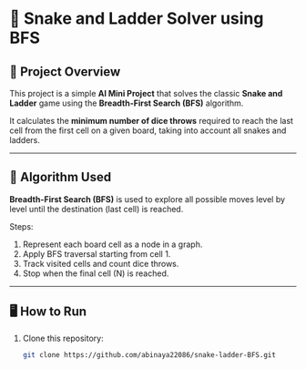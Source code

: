 # 🎯 Snake and Ladder Solver using BFS

## 📘 Project Overview
This project is a simple **AI Mini Project** that solves the classic **Snake and Ladder** game using the **Breadth-First Search (BFS)** algorithm.

It calculates the **minimum number of dice throws** required to reach the last cell from the first cell on a given board, taking into account all snakes and ladders.

---

## 🧠 Algorithm Used
**Breadth-First Search (BFS)** is used to explore all possible moves level by level until the destination (last cell) is reached.

Steps:
1. Represent each board cell as a node in a graph.
2. Apply BFS traversal starting from cell 1.
3. Track visited cells and count dice throws.
4. Stop when the final cell (N) is reached.

---

## 🖥️ How to Run
1. Clone this repository:
   ```bash
   git clone https://github.com/abinaya22086/snake-ladder-BFS.git
